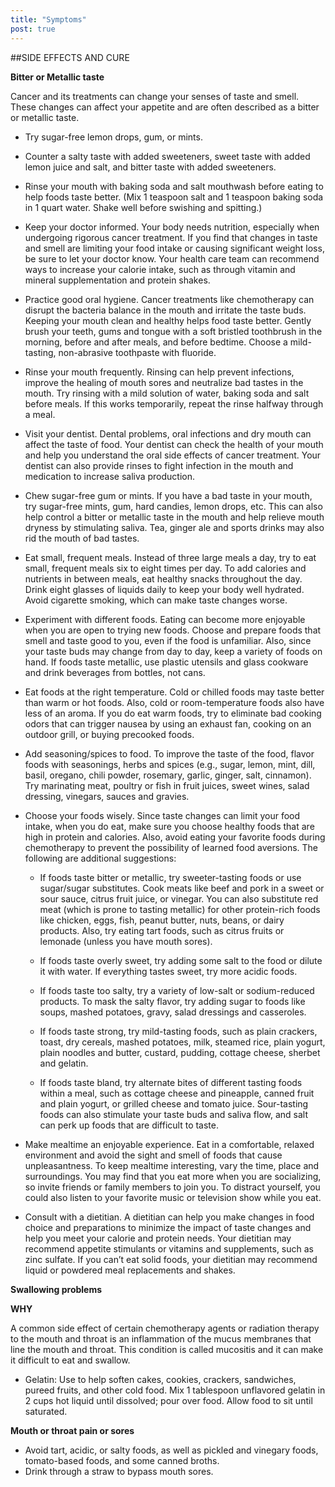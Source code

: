 ```yaml
---
title: "Symptoms"
post: true
---
```


##SIDE EFFECTS AND CURE

**Bitter or Metallic taste**

Cancer and its treatments can change your senses of taste and smell. These changes can affect your appetite and are often described as a bitter or metallic taste.

+ Try sugar-free lemon drops, gum, or mints.

+ Counter a salty taste with added sweeteners, sweet taste with added lemon juice and salt, and bitter taste with added sweeteners.

+ Rinse your mouth with baking soda and salt mouthwash before eating to help foods taste better. (Mix 1 teaspoon salt and 1 teaspoon baking soda in 1 quart water. Shake well before swishing and spitting.)

+ Keep your doctor informed. Your body needs nutrition, especially when undergoing rigorous cancer treatment. If you find that changes in taste and smell are limiting your food intake or causing significant weight loss, be sure to let your doctor know. Your health care team can recommend ways to increase your calorie intake, such as through vitamin and mineral supplementation and protein shakes.

+ Practice good oral hygiene. Cancer treatments like chemotherapy can disrupt the bacteria balance in the mouth and irritate the taste buds. Keeping your mouth clean and healthy helps food taste better. Gently brush your teeth, gums and tongue with a soft bristled toothbrush in the morning, before and after meals, and before bedtime. Choose a mild-tasting, non-abrasive toothpaste with fluoride.

+ Rinse your mouth frequently. Rinsing can help prevent infections, improve the healing of mouth sores and neutralize bad tastes in the mouth. Try rinsing with a mild solution of water, baking soda and salt before meals. If this works temporarily, repeat the rinse halfway through a meal.

+ Visit your dentist. Dental problems, oral infections and dry mouth can affect the taste of food. Your dentist can check the health of your mouth and help you understand the oral side effects of cancer treatment. Your dentist can also provide rinses to fight infection in the mouth and medication to increase saliva production.

+ Chew sugar-free gum or mints. If you have a bad taste in your mouth, try sugar-free mints, gum, hard candies, lemon drops, etc. This can also help control a bitter or metallic taste in the mouth and help relieve mouth dryness by stimulating saliva. Tea, ginger ale and sports drinks may also rid the mouth of bad tastes.

+ Eat small, frequent meals. Instead of three large meals a day, try to eat small, frequent meals six to eight times per day. To add calories and nutrients in between meals, eat healthy snacks throughout the day. Drink eight glasses of liquids daily to keep your body well hydrated. Avoid cigarette smoking, which can make taste changes worse.

+ Experiment with different foods. Eating can become more enjoyable when you are open to trying new foods. Choose and prepare foods that smell and taste good to you, even if the food is unfamiliar. Also, since your taste buds may change from day to day, keep a variety of foods on hand. If foods taste metallic, use plastic utensils and glass cookware and drink beverages from bottles, not cans.

+ Eat foods at the right temperature. Cold or chilled foods may taste better than warm or hot foods. Also, cold or room-temperature foods also have less of an aroma. If you do eat warm foods, try to eliminate bad cooking odors that can trigger nausea by using an exhaust fan, cooking on an outdoor grill, or buying precooked foods.

+ Add seasoning/spices to food. To improve the taste of the food, flavor foods with seasonings, herbs and spices (e.g., sugar, lemon, mint, dill, basil, oregano, chili powder, rosemary, garlic, ginger, salt, cinnamon). Try marinating meat, poultry or fish in fruit juices, sweet wines, salad dressing, vinegars, sauces and gravies.

+ Choose your foods wisely. Since taste changes can limit your food intake, when you do eat, make sure you choose healthy foods that are high in protein and calories. Also, avoid eating your favorite foods during chemotherapy to prevent the possibility of learned food aversions. The following are additional suggestions:

    + If foods taste bitter or metallic, try sweeter-tasting foods or use sugar/sugar substitutes. Cook meats like beef and pork in a sweet or sour sauce, citrus fruit juice, or vinegar. You can also substitute red meat (which is prone to tasting metallic) for other protein-rich foods like chicken, eggs, fish, peanut butter, nuts, beans, or dairy products. Also, try eating tart foods, such as citrus fruits or lemonade (unless you have mouth sores).

    + If foods taste overly sweet, try adding some salt to the food or dilute it with water. If everything tastes sweet, try more acidic foods.

    + If foods taste too salty, try a variety of low-salt or sodium-reduced products. To mask the salty flavor, try adding sugar to foods like soups, mashed potatoes, gravy, salad dressings and casseroles.

    + If foods taste strong, try mild-tasting foods, such as plain crackers, toast, dry cereals, mashed potatoes, milk, steamed rice, plain yogurt, plain noodles and butter, custard, pudding, cottage cheese, sherbet and gelatin.

    + If foods taste bland, try alternate bites of different tasting foods within a meal, such as cottage cheese and pineapple, canned fruit and plain yogurt, or grilled cheese and tomato juice. Sour-tasting foods can also stimulate your taste buds and saliva flow, and salt can perk up foods that are difficult to taste.

+ Make mealtime an enjoyable experience. Eat in a comfortable, relaxed environment and avoid the sight and smell of foods that cause unpleasantness.
To keep mealtime interesting, vary the time, place and surroundings. You may find that you eat more when you are socializing, so invite friends or family members to join you. To distract yourself, you could also listen to your favorite music or television show while you eat.

+ Consult with a dietitian. A dietitian can help you make changes in food choice
and preparations to minimize the impact of taste changes and help you meet your calorie and protein needs. Your dietitian may recommend appetite stimulants or vitamins and supplements, such as zinc sulfate. If you can’t eat solid foods, your dietitian may recommend liquid or powdered meal replacements and shakes.













**Swallowing problems**

**WHY**

A common side effect of certain chemotherapy agents or radiation therapy to the mouth and throat is an inflammation of the mucus membranes that line the mouth and throat. This condition is called mucositis and it can make it difficult to eat and swallow.


- Gelatin: Use to help soften cakes, cookies, crackers, sandwiches, pureed fruits, and other cold food. Mix 1 tablespoon unflavored gelatin in 2 cups hot liquid until dissolved; pour over food. Allow food to sit until saturated.


**Mouth or throat pain or sores**
- Avoid tart, acidic, or salty foods, as well as pickled and vinegary foods, tomato-based foods, and some canned broths.
- Drink through a straw to bypass mouth sores.

